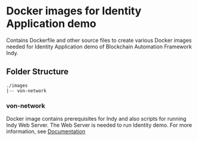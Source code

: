 # Docker images for Identity Application demo

Contains Dockerfile and other source files to create various Docker images needed for Identity Application demo of Blockchain Automation Framework Indy.

## Folder Structure
```
./images
|-- von-network
```

### von-network
Docker image contains prerequisites for Indy and also scripts for running Indy Web Server. The Web Server is needed to run Identity demo. For more information, see [Documentation](./von-network/README.md)